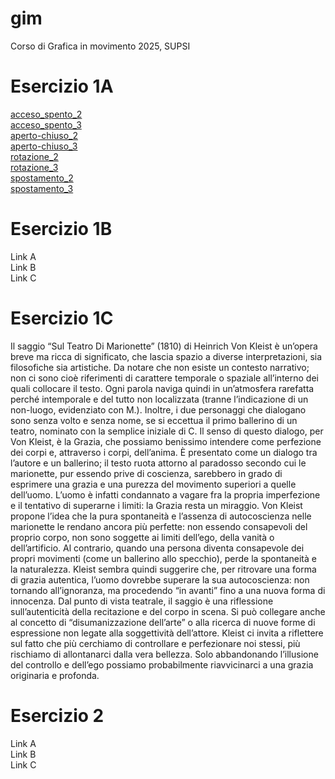 # gim
Corso di Grafica in movimento 2025, SUPSI

# Esercizio 1A
[acceso_spento_2](esercizio_1A/acceso_spento_2.html)      
[acceso_spento_3](esercizio_1A/acceso_spento_3.html)      
[aperto-chiuso_2](esercizio_1A/aperto-chiuso_2.html)      
[aperto-chiuso_3](esercizio_1A/aperto-chiuso_3.html)       
[rotazione_2](esercizio_1A/rotazione_2.html)     
[rotazione_3](esercizio_1A/rotazione_3.html)      
[spostamento_2](esercizio_1A/spostamento_2.html)     
[spostamento_3](esercizio_1A/spostamento_3.html)     



# Esercizio 1B

Link A  
Link B  
Link C

# Esercizio 1C

Il saggio “Sul Teatro Di Marionette” (1810) di Heinrich Von Kleist è un’opera breve ma ricca di significato, che lascia spazio a diverse interpretazioni, sia filosofiche sia artistiche.
Da notare che non esiste un contesto narrativo; non ci sono cioè riferimenti di carattere temporale o spaziale all’interno dei quali collocare il testo. Ogni parola naviga quindi in un’atmosfera rarefatta perché intemporale e del tutto non localizzata (tranne l’indicazione di un non-luogo, evidenziato con M.). 
Inoltre, i due personaggi che dialogano sono senza volto e senza nome, se si eccettua il primo ballerino di un teatro, nominato con la semplice iniziale di C. 
Il senso di questo dialogo, per Von Kleist, è la Grazia, che possiamo benissimo intendere come perfezione dei corpi e, attraverso i corpi, dell’anima.
È presentato come un dialogo tra l’autore e un ballerino; il testo ruota attorno al paradosso secondo cui le marionette, pur essendo prive di coscienza, sarebbero in grado di esprimere una grazia e una purezza del movimento superiori a quelle dell’uomo. 
L’uomo è infatti condannato a vagare fra la propria imperfezione e il tentativo di superarne i limiti: la Grazia resta un miraggio.
Von Kleist propone l’idea che la pura spontaneità e l’assenza di autocoscienza nelle marionette le rendano ancora più perfette: non essendo consapevoli del proprio corpo, non sono soggette ai limiti dell’ego, della vanità o dell’artificio.
Al contrario, quando una persona diventa consapevole dei propri movimenti (come un ballerino allo specchio), perde la spontaneità e la naturalezza.
Kleist sembra quindi suggerire che, per ritrovare una forma di grazia autentica, l’uomo dovrebbe superare la sua autocoscienza: non tornando all’ignoranza, ma procedendo “in avanti” fino a una nuova forma di innocenza. 
Dal punto di vista teatrale, il saggio è una riflessione sull’autenticità della recitazione e del corpo in scena. Si può collegare anche al concetto di “disumanizzazione dell’arte” o alla ricerca di nuove forme di espressione non legate alla soggettività dell’attore.
Kleist ci invita a riflettere sul fatto che più cerchiamo di controllare e perfezionare noi stessi, più rischiamo di allontanarci dalla vera bellezza. 
Solo abbandonando l’illusione del controllo e dell’ego possiamo probabilmente riavvicinarci a una grazia originaria e profonda.


# Esercizio 2
Link A  
Link B  
Link C